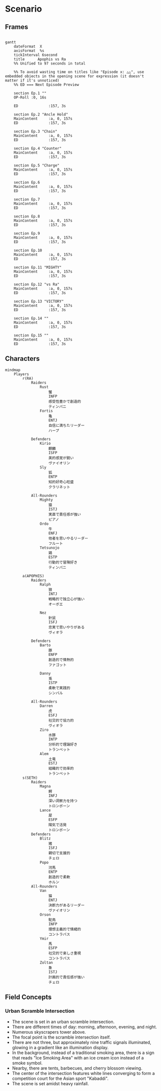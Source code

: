 # Scenario

## Frames

```mermaid

gantt
    dateFormat  X
    axisFormat  %s
    tickInterval 6second
    title      Apophis vs Ra
    %% Unified to 97 seconds in total

    %% To avoid wasting time on titles like "Episode x: △△", use embedded objects in the opening scene for expression (it doesn't matter if it's unnoticed)
    %% ED === Next Episode Preview

    section Ep.1 ""
    OP-Roll :0, 16s
    
    ED              :157, 3s

    section Ep.2 "Ancle Hold"
    MainContent     :a, 0, 157s
    ED              :157, 3s

    section Ep.3 "Chain"
    MainContent     :a, 0, 157s
    ED              :157, 3s

    section Ep.4 "Counter"
    MainContent     :a, 0, 157s
    ED              :157, 3s

    section Ep.5 "Charge"
    MainContent     :a, 0, 157s
    ED              :157, 3s

    section Ep.6
    MainContent     :a, 0, 157s
    ED              :157, 3s

    section Ep.7
    MainContent     :a, 0, 157s
    ED              :157, 3s

    section Ep.8
    MainContent     :a, 0, 157s
    ED              :157, 3s

    section Ep.9
    MainContent     :a, 0, 157s
    ED              :157, 3s

    section Ep.10
    MainContent     :a, 0, 157s
    ED              :157, 3s

    section Ep.11 "MIGHTY"
    MainContent     :a, 0, 157s
    ED              :157, 3s

    section Ep.12 "vs Ra"
    MainContent     :a, 0, 157s
    ED              :157, 3s

    section Ep.13 "VICTORY"
    MainContent     :a, 0, 157s
    ED              :157, 3s

    section Ep.14 ""
    MainContent     :a, 0, 157s
    ED              :157, 3s

    section Ep.15 ""
    MainContent     :a, 0, 157s
    ED              :157, 3s

```

## Characters

```mermaid
mindmap
    Players
        r(RA)
            Raiders
                Rust
                    蟹
                    INFP
                    感受性豊かで創造的
                    ティンパニ
                Fortis
                    亀
                    ENTJ
                    自信に満ちたリーダー
                    ハープ
                    
            Defenders
                Kirio
                    麒麟
                    ISFP
                    美的感覚が鋭い
                    ヴァイオリン
                Sly
                    狐
                    ENTP
                    知的好奇心旺盛
                    クラリネット
                    
            All-Rounders
                Mighty
                    猿
                    ISTJ
                    実直で責任感が強い
                    ピアノ
                Ordo
                    牛
                    ENFJ
                    他者を思いやるリーダー
                    フルート
                Tetsunojo
                    鶏
                    ESTP
                    行動的で冒険好き
                    ティンパニ
                    
        a(APOPHIS)
            Raiders
                Ralph
                    狼
                    INTJ
                    戦略的で独立心が強い
                    オーボエ
                    
                Nez
                    針鼠
                    ISFJ
                    忠実で思いやりがある
                    ヴィオラ
                    
            Defenders
                Barto
                    豚
                    ENFP
                    創造的で情熱的
                    ファゴット
                    
                Danny
                    兎
                    ISTP
                    柔軟で実践的
                    シンバル
                    
            All-Rounders
                Darren
                    虎
                    ESFJ
                    社交的で協力的
                    ヴィオラ
                Ziro
                    水豚
                    INTP
                    分析的で理論好き
                    トランペット
                Alem
                    土竜
                    ESTJ
                    組織的で効率的
                    トランペット
        s(SETH)
            Raiders
                Magna
                    鰐
                    INFJ
                    深い洞察力を持つ
                    トロンボーン
                Lance
                    犀
                    ESFP
                    陽気で活発
                    トロンボーン
            Defenders
                Blitz
                    猪
                    ISFJ
                    親切で支援的
                    チェロ
                Popo
                    河馬
                    ENTP
                    創造的で柔軟
                    ホルン
            All-Rounders
                Van
                    猫
                    ENTJ
                    決断力があるリーダー
                    ヴァイオリン
                Orson
                    駝鳥
                    INFP
                    理想主義的で情緒的
                    コントラバス
                Ymir
                    馬
                    ESFP
                    社交的で楽しさ重視
                    コントラバス
                Zoltan
                    象
                    ISTJ
                    計画的で責任感が強い
                    チェロ
```

## Field Concepts

### Urban Scramble Intersection

- The scene is set in an urban scramble intersection.
- There are different times of day: morning, afternoon, evening, and night.
- Numerous skyscrapers tower above.
- The focal point is the scramble intersection itself.
- There are not three, but approximately nine traffic signals illuminated, glowing in a gradient like an illumination display.
- In the background, instead of a traditional smoking area, there is a sign that reads "Ice Smoking Area" with an ice cream icon instead of a smoke symbol.
- Nearby, there are tents, barbecues, and cherry blossom viewing.
- The center of the intersection features white lines converging to form a competition court for the Asian sport "Kabaddi".
- The scene is set amidst heavy rainfall.
